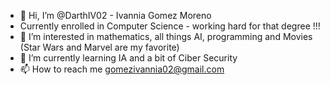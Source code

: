 - 👋 Hi, I’m @DarthIV02 - Ivannia Gomez Moreno
- Currently enrolled in Computer Science - working hard for that degree !!!
- 👀 I’m interested in mathematics, all things AI, programming and Movies (Star Wars and Marvel are my favorite)
- 🌱 I’m currently learning IA and a bit of Ciber Security
- 📫 How to reach me gomezivannia02@gmail.com
